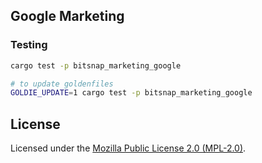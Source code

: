 ## Google Marketing

### Testing

```bash
cargo test -p bitsnap_marketing_google

# to update goldenfiles
GOLDIE_UPDATE=1 cargo test -p bitsnap_marketing_google
```

## License

Licensed under the [Mozilla Public License 2.0 (MPL-2.0)](../../LICENSE).
